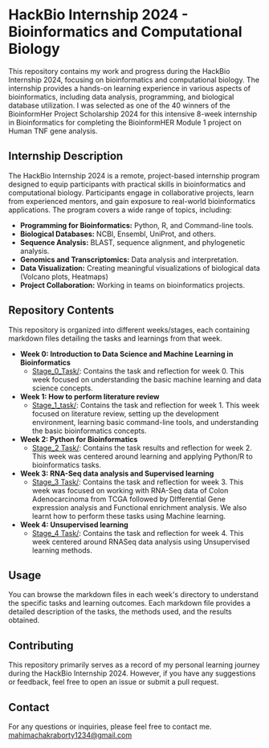 # HackBio Internship 2024 - Bioinformatics and Computational Biology

This repository contains my work and progress during the HackBio Internship 2024, focusing on bioinformatics and computational biology. The internship provides a hands-on learning experience in various aspects of bioinformatics, including data analysis, programming, and biological database utilization. I was selected as one of the 40 winners of the BioinformHer Project Scholarship 2024 for this intensive 8-week internship in Bioinformatics for completing the BioinformHER Module 1 project on Human TNF gene analysis.

## Internship Description

The HackBio Internship 2024 is a remote, project-based internship program designed to equip participants with practical skills in bioinformatics and computational biology. Participants engage in collaborative projects, learn from experienced mentors, and gain exposure to real-world bioinformatics applications. The program covers a wide range of topics, including:

* **Programming for Bioinformatics:** Python, R, and Command-line tools.
* **Biological Databases:** NCBI, Ensembl, UniProt, and others.
* **Sequence Analysis:** BLAST, sequence alignment, and phylogenetic analysis.
* **Genomics and Transcriptomics:** Data analysis and interpretation.
* **Data Visualization:** Creating meaningful visualizations of biological data (Volcano plots, Heatmaps)
* **Project Collaboration:** Working in teams on bioinformatics projects.

## Repository Contents

This repository is organized into different weeks/stages, each containing markdown files detailing the tasks and learnings from that week.
* **Week 0: Introduction to Data Science and Machine Learning in Bioinformatics**
    * [Stage_0_Task/](https://github.com/mahiiC/HackBio_Internship_2024/blob/main/Stage_0_Task.md): Contains the task and reflection for week 0. This week focused on understanding the basic machine learning and data science concepts. 
* **Week 1: How to perform literature review**
    * [Stage_1_task/](https://github.com/mahiiC/HackBio_Internship_2024/blob/main/Stage_1_task.md): Contains the task and reflection for week 1. This week focused on literature review, setting up the development environment, learning basic command-line tools, and understanding the basic bioinformatics concepts.
* **Week 2: Python for Bioinformatics**
    * [Stage_2 Task/](https://github.com/mahiiC/HackBio_Internship_2024/tree/main/Stage_2%20Task): Contains the task results and reflection for week 2. This week was centered around learning and applying Python/R to bioinformatics tasks.
* **Week 3: RNA-Seq data analysis and Supervised learning**
    * [Stage_3 Task/](https://github.com/mahiiC/HackBio_Internship_2024/tree/main/Stage_3%20Task): Contains the task and reflection for week 3. This week was focused on working with RNA-Seq data of Colon Adenocarcinoma from TCGA followed by DIfferential Gene expression analysis and Functional enrichment analysis. We also learnt how to perform these tasks using Machine learning.
* **Week 4: Unsupervised learning**
    * [Stage_4 Task/](https://github.com/mahiiC/HackBio_Internship_2024/tree/main/Stage_4%20Task): Contains the task and reflection for week 4. This week centered around RNASeq data analysis using Unsupervised learning methods.


## Usage

You can browse the markdown files in each week's directory to understand the specific tasks and learning outcomes. Each markdown file provides a detailed description of the tasks, the methods used, and the results obtained.

## Contributing

This repository primarily serves as a record of my personal learning journey during the HackBio Internship 2024. However, if you have any suggestions or feedback, feel free to open an issue or submit a pull request.

## Contact

For any questions or inquiries, please feel free to contact me.  
mahimachakraborty1234@gmail.com 
